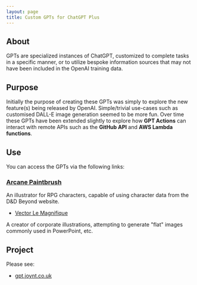 ```yaml
---
layout: page
title: Custom GPTs for ChatGPT Plus
---
```


## About

GPTs are specialized instances of ChatGPT, customized to complete tasks in a
specific manner, or to utilize bespoke information sources that may not have
been included in the OpenAI training data.

## Purpose

Initially the purpose of creating these GPTs was simply to explore the new
feature(s) being released by OpenAI. Simple/trivial use-cases such as customised
DALL-E image generation seemed to be more fun. Over time these GPTs have been
extended slightly to explore how **GPT Actions** can interact with remote APIs
such as the **GitHub API** and **AWS Lambda functions**.

## Use

You can access the GPTs via the following links:

### [Arcane Paintbrush](https://chat.openai.com/g/g-3R9svhPj5-arcane-paintbrush)

An illustrator for RPG characters, capable of using character data from the D&D
Beyond website.

* [Vector Le Magnifique](https://chat.openai.com/g/g-wagBADp7N-vector-le-magnifique)

A creator of corporate illustrations, attempting to generate "flat" images
commonly used in PowerPoint, etc.

## Project

Please see:

* [gpt.joynt.co.uk](https://gpt.joynt.co.uk)
